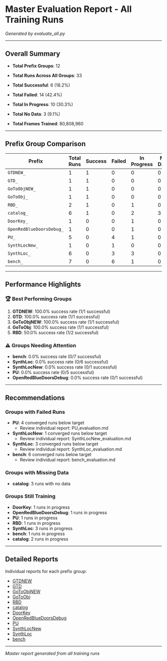 # Master Evaluation Report - All Training Runs

*Generated by evaluate_all.py*

---

## Overall Summary

- **Total Prefix Groups**: 12
- **Total Runs Across All Groups**: 33
- **Total Successful**: 6 (18.2%)
- **Total Failed**: 14 (42.4%)
- **Total In Progress**: 10 (30.3%)
- **Total No Data**: 3 (9.1%)

- **Total Frames Trained**: 80,808,960

---

## Prefix Group Comparison

| Prefix | Total Runs | Success | Failed | In Progress | No Data | Success Rate | Avg Return | Total Frames | Report |
|--------|------------|---------|--------|-------------|---------|--------------|------------|--------------|--------|
| `GTDNEW_` | 1 | 1 | 0 | 0 | 0 | 100.0% | 0.968 | 1,000,448 | [📄](GTDNEW_evaluation.md) |
| `GTD_` | 1 | 1 | 0 | 0 | 0 | 100.0% | 0.902 | 305,664 | [📄](GTD_evaluation.md) |
| `GoToObjNEW_` | 1 | 1 | 0 | 0 | 0 | 100.0% | 0.887 | 1,200,128 | [📄](GoToObjNEW_evaluation.md) |
| `GoToObj_` | 1 | 1 | 0 | 0 | 0 | 100.0% | 0.880 | 745,472 | [📄](GoToObj_evaluation.md) |
| `RBD_` | 2 | 1 | 0 | 1 | 0 | 50.0% | 0.509 | 613,376 | [📄](RBD_evaluation.md) |
| `catalog_` | 6 | 1 | 0 | 2 | 3 | 16.7% | 0.306 | 50,688 | [📄](catalog_evaluation.md) |
| `DoorKey_` | 1 | 0 | 0 | 1 | 0 | 0.0% | 0.063 | 100,352 | [📄](DoorKey_evaluation.md) |
| `OpenRedBlueDoorsDebug_` | 1 | 0 | 0 | 1 | 0 | 0.0% | 0.000 | 18,432 | [📄](OpenRedBlueDoorsDebug_evaluation.md) |
| `PU_` | 5 | 0 | 4 | 1 | 0 | 0.0% | 0.217 | 47,430,656 | [📄](PU_evaluation.md) |
| `SynthLocNew_` | 1 | 0 | 1 | 0 | 0 | 0.0% | 0.263 | 16,232,448 | [📄](SynthLocNew_evaluation.md) |
| `SynthLoc_` | 6 | 0 | 3 | 3 | 0 | 0.0% | 0.201 | 11,558,912 | [📄](SynthLoc_evaluation.md) |
| `bench_` | 7 | 0 | 6 | 1 | 0 | 0.0% | 0.688 | 1,552,384 | [📄](bench_evaluation.md) |

---

## Performance Highlights

### 🏆 Best Performing Groups

1. **GTDNEW**: 100.0% success rate (1/1 successful)
2. **GTD**: 100.0% success rate (1/1 successful)
3. **GoToObjNEW**: 100.0% success rate (1/1 successful)
4. **GoToObj**: 100.0% success rate (1/1 successful)
5. **RBD**: 50.0% success rate (1/2 successful)

### ⚠️ Groups Needing Attention

- **bench**: 0.0% success rate (0/7 successful)
- **SynthLoc**: 0.0% success rate (0/6 successful)
- **SynthLocNew**: 0.0% success rate (0/1 successful)
- **PU**: 0.0% success rate (0/5 successful)
- **OpenRedBlueDoorsDebug**: 0.0% success rate (0/1 successful)

---

## Recommendations

### Groups with Failed Runs

- **PU**: 4 converged runs below target
  - Review individual report: PU_evaluation.md
- **SynthLocNew**: 1 converged runs below target
  - Review individual report: SynthLocNew_evaluation.md
- **SynthLoc**: 3 converged runs below target
  - Review individual report: SynthLoc_evaluation.md
- **bench**: 6 converged runs below target
  - Review individual report: bench_evaluation.md

### Groups with Missing Data

- **catalog**: 3 runs with no data

### Groups Still Training

- **DoorKey**: 1 runs in progress
- **OpenRedBlueDoorsDebug**: 1 runs in progress
- **PU**: 1 runs in progress
- **RBD**: 1 runs in progress
- **SynthLoc**: 3 runs in progress
- **bench**: 1 runs in progress
- **catalog**: 2 runs in progress

---

## Detailed Reports

Individual reports for each prefix group:

- [GTDNEW](GTDNEW_evaluation.md)
- [GTD](GTD_evaluation.md)
- [GoToObjNEW](GoToObjNEW_evaluation.md)
- [GoToObj](GoToObj_evaluation.md)
- [RBD](RBD_evaluation.md)
- [catalog](catalog_evaluation.md)
- [DoorKey](DoorKey_evaluation.md)
- [OpenRedBlueDoorsDebug](OpenRedBlueDoorsDebug_evaluation.md)
- [PU](PU_evaluation.md)
- [SynthLocNew](SynthLocNew_evaluation.md)
- [SynthLoc](SynthLoc_evaluation.md)
- [bench](bench_evaluation.md)

---

*Master report generated from all training runs*
